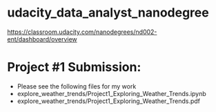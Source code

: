 # udacity_data_analyst_nanodegree
https://classroom.udacity.com/nanodegrees/nd002-ent/dashboard/overview

# Project #1 Submission:
 * Please see the following files for my work
  * explore_weather_trends/Project1_Exploring_Weather_Trends.ipynb
  * explore_weather_trends/Project1_Exploring_Weather_Trends.pdf
